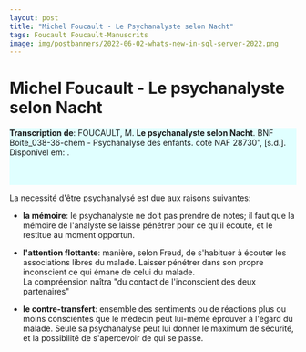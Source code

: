 ```yaml
---
layout: post
title: "Michel Foucault - Le Psychanalyste selon Nacht"
tags: Foucault Foucault-Manuscrits
image: img/postbanners/2022-06-02-whats-new-in-sql-server-2022.png
---
```


# Michel Foucault - Le psychanalyste selon Nacht

<div style="width: 100%; height: 100px; background-color: #E0FFFF;">
    <b>Transcription de</b>: FOUCAULT, M. <b>Le psychanalyste selon Nacht</b>. BNF Boite_038-36-chem - Psychanalyse des enfants. cote NAF 28730”, [s.d.]. Disponível em: <https://eman-archives.org/Foucault-fiches/items/show/7025>. 
</div>

La necessité d'être psychanalysé est due aux raisons suivantes:

* **la mémoire**: le psychanalyste ne doit pas prendre de notes; il faut que la mémoire de l'analyste se laisse pénétrer pour ce qu'il écoute, et le restitue au moment opportun.
    
* **l'attention flottante**: manière, selon Freud, de s'habituer à écouter les associations libres du malade. Laisser pénétrer dans son propre inconscient ce qui émane de celui du malade.  
    La compréension naîtra "du contact de l'inconscient des deux partenaires"
    
* **le contre-transfert**: ensemble des sentiments ou de réactions plus ou moins conscientes que le médecin peut lui-même éprouver à l'égard du malade. Seule sa psychanalyse peut lui donner le maximum de sécurité, et la possibilité de s'apercevoir de qui se passe.
